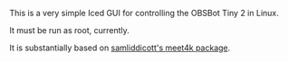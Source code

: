 This is a very simple Iced GUI for controlling the OBSBot Tiny 2 in Linux.

It must be run as root, currently.

It is substantially based on [samliddicott's meet4k package](https://github.com/samliddicott/meet4k).